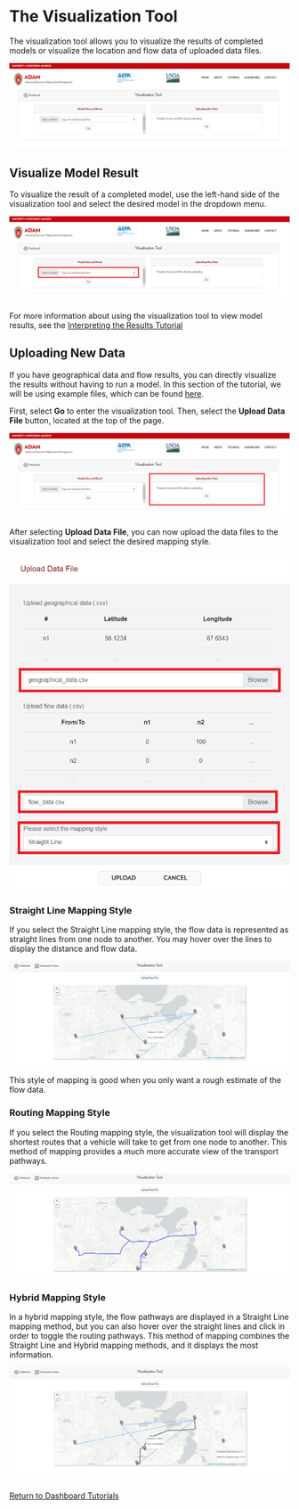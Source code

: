 <h1>The Visualization Tool</h1>

<p>
    The visualization tool allows you to visualize the results of completed models or visualize the location and flow data of uploaded data files. 
</p>

<img src="Pictures\Dashboard_tutorials\visualization_tool\vis_home.png">

<h2>Visualize Model Result</h2>

<p>
    To visualize the result of a completed model, use the left-hand side of the visualization tool and select the desired model in the dropdown menu. 
</p>

<img src="Pictures\Dashboard_tutorials\visualization_tool\vis_model.png">

<p>
    For more information about using the visualization tool to view model results, see the 
<a href="/ADAM_Documentation/dashboard_results.html#vis_model_results">Interpreting the Results Tutorial</a>
</p>

<h2>Uploading New Data</h2> 

<p>
    If you have geographical data and flow results, you can directly visualize the results without having to run a model. In this section of the tutorial, we will be using example files, which can be found 
<a href="https://github.com/ADAM-Development/ADAM_Documentation/tree/main/Downloadable_content/visualization_tool_example">here</a>.
</p>

<p>
    First, select <b>Go</b>  to enter the visualization tool. Then, select the <b>Upload Data File</b> button, located at the top of the page. 
</p>

<img src="Pictures\Dashboard_tutorials\visualization_tool\vis_upload.png">

<p>
    After selecting <b>Upload Data File</b>, you can now upload the data files to the visualization tool and select the desired mapping style. 
</p>

<img src="Pictures\Dashboard_tutorials\visualization_tool\upload_data_files.png">

<h3>Straight Line Mapping Style</h3>

<p>
    If you select the Straight Line mapping style, the flow data is represented as straight lines from one node to another. You may hover over the lines to display the distance and flow data. 
</p>

<img src="Pictures\Dashboard_tutorials\visualization_tool\straight.png">

<p>
    This style of mapping is good when you only want a rough estimate of the flow data. 
</p>

<h3>Routing Mapping Style</h3>

<p>
    If you select the Routing mapping style, the visualization tool will display the shortest routes that a vehicle will take to get from one node to another. This method of mapping provides a much more accurate view of the transport pathways.
</p>

<img src="Pictures\Dashboard_tutorials\visualization_tool\routing.png">

<h3>Hybrid Mapping Style</h3>

<p>
    In a hybrid mapping style, the flow pathways are displayed in a Straight Line mapping method, but you can also hover over the straight lines and click in order to toggle the routing pathways. This method of mapping combines the Straight Line and Hybrid mapping methods, and it displays the most information. 
</p>

<img src="Pictures\Dashboard_tutorials\visualization_tool\hybrid.png">

<br>
<br>

<a href="/ADAM_Documentation/dashboard.html">Return to Dashboard Tutorials</a>


